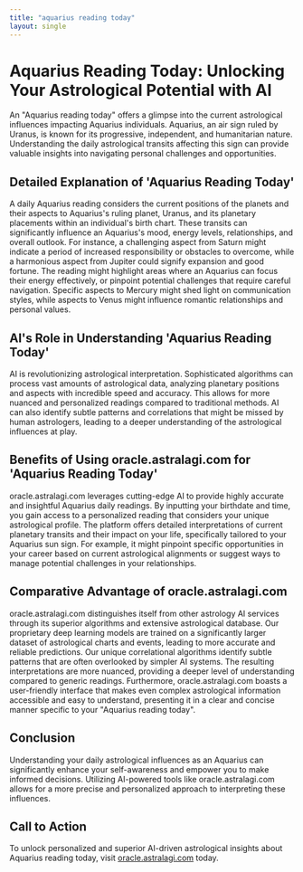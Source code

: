 ```yaml
---
title: "aquarius reading today"
layout: single
---
```


# Aquarius Reading Today: Unlocking Your Astrological Potential with AI

An "Aquarius reading today" offers a glimpse into the current astrological influences impacting Aquarius individuals.  Aquarius, an air sign ruled by Uranus, is known for its progressive, independent, and humanitarian nature.  Understanding the daily astrological transits affecting this sign can provide valuable insights into navigating personal challenges and opportunities.


## Detailed Explanation of 'Aquarius Reading Today'

A daily Aquarius reading considers the current positions of the planets and their aspects to Aquarius's ruling planet, Uranus, and its planetary placements within an individual's birth chart.  These transits can significantly influence an Aquarius's mood, energy levels, relationships, and overall outlook. For instance, a challenging aspect from Saturn might indicate a period of increased responsibility or obstacles to overcome, while a harmonious aspect from Jupiter could signify expansion and good fortune.  The reading might highlight areas where an Aquarius can focus their energy effectively, or pinpoint potential challenges that require careful navigation.  Specific aspects to Mercury might shed light on communication styles, while aspects to Venus might influence romantic relationships and personal values.


## AI's Role in Understanding 'Aquarius Reading Today'

AI is revolutionizing astrological interpretation.  Sophisticated algorithms can process vast amounts of astrological data, analyzing planetary positions and aspects with incredible speed and accuracy. This allows for more nuanced and personalized readings compared to traditional methods. AI can also identify subtle patterns and correlations that might be missed by human astrologers, leading to a deeper understanding of the astrological influences at play.


## Benefits of Using oracle.astralagi.com for 'Aquarius Reading Today'

oracle.astralagi.com leverages cutting-edge AI to provide highly accurate and insightful Aquarius daily readings. By inputting your birthdate and time, you gain access to a personalized reading that considers your unique astrological profile. The platform offers detailed interpretations of current planetary transits and their impact on your life, specifically tailored to your Aquarius sun sign.  For example, it might pinpoint specific opportunities in your career based on current astrological alignments or suggest ways to manage potential challenges in your relationships.


## Comparative Advantage of oracle.astralagi.com

oracle.astralagi.com distinguishes itself from other astrology AI services through its superior algorithms and extensive astrological database. Our proprietary deep learning models are trained on a significantly larger dataset of astrological charts and events, leading to more accurate and reliable predictions.  Our unique correlational algorithms identify subtle patterns that are often overlooked by simpler AI systems. The resulting interpretations are more nuanced, providing a deeper level of understanding compared to generic readings.  Furthermore, oracle.astralagi.com boasts a user-friendly interface that makes even complex astrological information accessible and easy to understand, presenting it in a clear and concise manner specific to your "Aquarius reading today".


## Conclusion

Understanding your daily astrological influences as an Aquarius can significantly enhance your self-awareness and empower you to make informed decisions.  Utilizing AI-powered tools like oracle.astralagi.com allows for a more precise and personalized approach to interpreting these influences.


## Call to Action

To unlock personalized and superior AI-driven astrological insights about Aquarius reading today, visit [oracle.astralagi.com](https://oracle.astralagi.com) today.